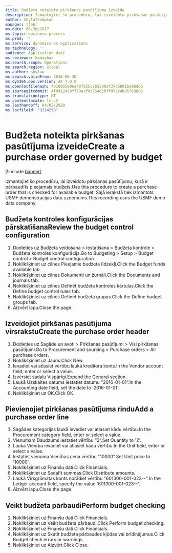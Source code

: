 ```yaml
---
title: Budžeta noteikta pirkšanas pasūtījuma izveide
description: Izmantojiet šo procedūru, lai izveidotu pirkšanas pasūtījumu, kurā ir pārbaudīts pieejamais budžets.
author: ShylaThompson
manager: tfehr
ms.date: 06/20/2017
ms.topic: business-process
ms.prod: ''
ms.service: dynamics-ax-applications
ms.technology: ''
audience: Application User
ms.reviewer: kamaybac
ms.search.scope: Operations
ms.search.region: Global
ms.author: shylaw
ms.search.validFrom: 2016-06-30
ms.dyn365.ops.version: AX 7.0.0
ms.openlocfilehash: fa16955e0ea407555c7b52b0af37c5891be9bdbb
ms.sourcegitcommit: 4f9912439ff78acf0c754d5bff972c4b85763093
ms.translationtype: HT
ms.contentlocale: lv-LV
ms.lasthandoff: 04/02/2020
ms.locfileid: "3214298"
---
```

# <a name="create-a-purchase-order-governed-by-budget"></a><span data-ttu-id="33f26-103">Budžeta noteikta pirkšanas pasūtījuma izveide</span><span class="sxs-lookup"><span data-stu-id="33f26-103">Create a purchase order governed by budget</span></span>

[!include [banner](../../includes/banner.md)]

<span data-ttu-id="33f26-104">Izmantojiet šo procedūru, lai izveidotu pirkšanas pasūtījumu, kurā ir pārbaudīts pieejamais budžets.</span><span class="sxs-lookup"><span data-stu-id="33f26-104">Use this procedure to create a purchase order that is checked for available budget.</span></span> <span data-ttu-id="33f26-105">Šajā ierakstā tiek izmantots USMF demonstrācijas datu uzņēmums.</span><span class="sxs-lookup"><span data-stu-id="33f26-105">This recording uses the USMF demo data company.</span></span>


## <a name="review-the-budget-control-configuration"></a><span data-ttu-id="33f26-106">Budžeta kontroles konfigurācijas pārskatīšana</span><span class="sxs-lookup"><span data-stu-id="33f26-106">Review the budget control configuration</span></span>
1. <span data-ttu-id="33f26-107">Dodieties uz Budžeta veidošana > Iestatīšana > Budžeta kontrole > Budžeta kontroles konfigurācija.</span><span class="sxs-lookup"><span data-stu-id="33f26-107">Go to Budgeting > Setup > Budget control > Budget control configuration.</span></span>
2. <span data-ttu-id="33f26-108">Noklikšķiniet uz cilnes Pieejamie budžeta līdzekļi.</span><span class="sxs-lookup"><span data-stu-id="33f26-108">Click the Budget funds available tab.</span></span>
3. <span data-ttu-id="33f26-109">Noklikšķiniet uz cilnes Dokumenti un žurnāli.</span><span class="sxs-lookup"><span data-stu-id="33f26-109">Click the Documents and journals tab.</span></span>
4. <span data-ttu-id="33f26-110">Noklikšķiniet uz cilnes Definēt budžeta kontroles kārtulas.</span><span class="sxs-lookup"><span data-stu-id="33f26-110">Click the Define budget control rules tab.</span></span>
5. <span data-ttu-id="33f26-111">Noklikšķiniet uz cilnes Definēt budžeta grupas.</span><span class="sxs-lookup"><span data-stu-id="33f26-111">Click the Define budget groups tab.</span></span>
6. <span data-ttu-id="33f26-112">Aizvērt lapu.</span><span class="sxs-lookup"><span data-stu-id="33f26-112">Close the page.</span></span>

## <a name="create-the-purchase-order-header"></a><span data-ttu-id="33f26-113">Izveidojiet pirkšanas pasūtījuma virsrakstu</span><span class="sxs-lookup"><span data-stu-id="33f26-113">Create the purchase order header</span></span>
1. <span data-ttu-id="33f26-114">Dodieties uz Sagāde un avoti > Pirkšanas pasūtījumi > Visi pirkšanas pasūtījumi.</span><span class="sxs-lookup"><span data-stu-id="33f26-114">Go to Procurement and sourcing > Purchase orders > All purchase orders.</span></span>
2. <span data-ttu-id="33f26-115">Noklikšķiniet uz Jauns.</span><span class="sxs-lookup"><span data-stu-id="33f26-115">Click New.</span></span>
3. <span data-ttu-id="33f26-116">Ievadiet vai atlasiet vērtību laukā kreditora konts.</span><span class="sxs-lookup"><span data-stu-id="33f26-116">In the Vendor account field, enter or select a value.</span></span>
4. <span data-ttu-id="33f26-117">Izvērsiet sadaļu Vispārīgi.</span><span class="sxs-lookup"><span data-stu-id="33f26-117">Expand the General section.</span></span>
5. <span data-ttu-id="33f26-118">Laukā Uzskaites datums iestatiet datumu "2016-01-01".</span><span class="sxs-lookup"><span data-stu-id="33f26-118">In the Accounting date field, set the date to '2016-01-01'.</span></span>
6. <span data-ttu-id="33f26-119">Noklikšķiniet uz OK.</span><span class="sxs-lookup"><span data-stu-id="33f26-119">Click OK.</span></span>

## <a name="add-a-purchase-order-line"></a><span data-ttu-id="33f26-120">Pievienojiet pirkšanas pasūtījuma rindu</span><span class="sxs-lookup"><span data-stu-id="33f26-120">Add a purchase order line</span></span>
1. <span data-ttu-id="33f26-121">Sagādes kategorijas laukā ievadiet vai atlasiet kādu vērtību.</span><span class="sxs-lookup"><span data-stu-id="33f26-121">In the Procurement category field, enter or select a value.</span></span>
2. <span data-ttu-id="33f26-122">Vienumam Daudzums iestatiet vērtību “2”.</span><span class="sxs-lookup"><span data-stu-id="33f26-122">Set Quantity to '2'.</span></span>
3. <span data-ttu-id="33f26-123">Laukā Vienība ievadiet vai atlasiet kādu vērtību.</span><span class="sxs-lookup"><span data-stu-id="33f26-123">In the Unit field, enter or select a value.</span></span>
4. <span data-ttu-id="33f26-124">Iestatiet vienuma Vienības cena vērtību "10000".</span><span class="sxs-lookup"><span data-stu-id="33f26-124">Set Unit price to '10000'.</span></span>
5. <span data-ttu-id="33f26-125">Noklikšķiniet uz Finanšu dati.</span><span class="sxs-lookup"><span data-stu-id="33f26-125">Click Financials.</span></span>
6. <span data-ttu-id="33f26-126">Noklikšķiniet uz Sadalīt summas.</span><span class="sxs-lookup"><span data-stu-id="33f26-126">Click Distribute amounts.</span></span>
7. <span data-ttu-id="33f26-127">Laukā Virsgrāmatas konts norādiet vērtību "601300-001-023--".</span><span class="sxs-lookup"><span data-stu-id="33f26-127">In the Ledger account field, specify the value '601300-001-023--'.</span></span>
8. <span data-ttu-id="33f26-128">Aizvērt lapu.</span><span class="sxs-lookup"><span data-stu-id="33f26-128">Close the page.</span></span>

## <a name="perform-budget-checking"></a><span data-ttu-id="33f26-129">Veikt budžeta pārbaudi</span><span class="sxs-lookup"><span data-stu-id="33f26-129">Perform budget checking</span></span>
1. <span data-ttu-id="33f26-130">Noklikšķiniet uz Finanšu dati.</span><span class="sxs-lookup"><span data-stu-id="33f26-130">Click Financials.</span></span>
2. <span data-ttu-id="33f26-131">Noklikšķiniet uz Veikt budžeta pārbaudi.</span><span class="sxs-lookup"><span data-stu-id="33f26-131">Click Perform budget checking.</span></span>
3. <span data-ttu-id="33f26-132">Noklikšķiniet uz Finanšu dati.</span><span class="sxs-lookup"><span data-stu-id="33f26-132">Click Financials.</span></span>
4. <span data-ttu-id="33f26-133">Noklikšķiniet uz Skatīt budžeta pārbaudes kļūdas vai brīdinājumus.</span><span class="sxs-lookup"><span data-stu-id="33f26-133">Click Budget check errors or warnings.</span></span>
5. <span data-ttu-id="33f26-134">Noklikšķiniet uz Aizvērt.</span><span class="sxs-lookup"><span data-stu-id="33f26-134">Click Close.</span></span>

